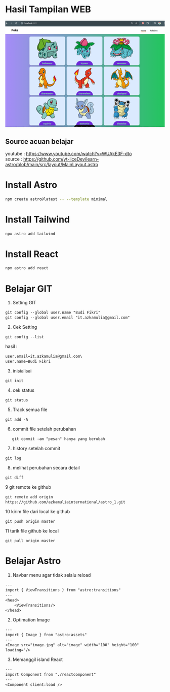 # Hasil Tampilan WEB

![This is an alt text.](/src/asset/images/web1.png "This is a sample image.")

## Source acuan belajar
youtube : https://www.youtube.com/watch?v=WUAkE3F-dto<br/>
source :  https://github.com/yt-liceDev/learn-astro/blob/main/src/layout/MainLayout.astro



# Install Astro

```sh
npm create astro@latest -- --template minimal
```
# Install Tailwind

```sh
npx astro add tailwind
```
# Install React

```sh
npx astro add react
``````


# Belajar GIT
1. Setting GIT
```
git config --global user.name "Budi Fikri"
git config --global user.email "it.azkamulia@gmail.com"
```
2. Cek Setting
```
git config --list
```

hasil :
```
user.email=it.azkamulia@gmail.com\
user.name=Budi Fikri
```
3. inisialisai 
```
git init
```
4. cek status
```
git status
```
5. Track semua file
```
git add -A 
```
6. commit file setelah perubahan
```
   git commit -am "pesan" hanya yang berubah
```
7. history setelah commit
```
git log 
```
8. melihat perubahan secara detail
```
git diff
```

9 git remote ke github
```
git remote add origin https://github.com/azkamuliainternational/astro_1.git
```

10 kirim file dari local ke github
```
git push origin master
```

11 tarik file github ke local 
```
git pull origin master
```

# Belajar Astro
1. Navbar menu agar tidak selalu reload
```
---
import { ViewTransitions } from "astro:transitions"
---
<head>
    <ViewTransitions/>
</head>

```

2. Optimation Image
```
---
import { Image } from "astro:assets"
---
<Image src="image.jpg" alt="image" width="100" height="100" loading="/>
```

3. Memanggil island React
```
---
import Component from "./reactcomponent"
---
<Component client:load />

```